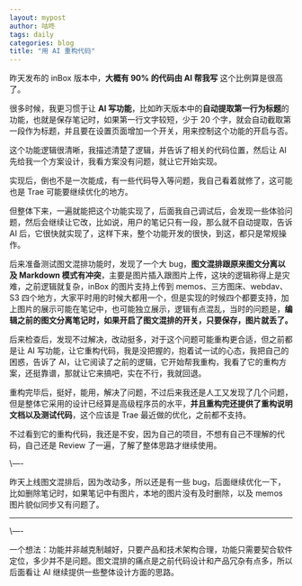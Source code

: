 ```yaml
---
layout: mypost
author: 咕咚
tags: daily
categories: blog
title: "用 AI 重构代码"
---
```


昨天发布的 inBox 版本中，**大概有 90% 的代码由 AI 帮我写** 这个比例算是很高了。

很多时候，我更习惯于让 **AI 写功能**，比如昨天版本中的**自动提取第一行为标题**的功能，也就是保存笔记时，如果第一行文字较短，少于 20 个字，就会自动截取第一段作为标题，并且要在设置页面增加一个开关，用来控制这个功能的开启与否。

这个功能逻辑很清晰，我描述清楚了逻辑，并告诉了相关的代码位置，然后让 AI 先给我一个方案设计，我看方案没有问题，就让它开始实现。

实现后，倒也不是一次能成，有一些代码导入等问题，我自己看着就修了，这可能也是 Trae 可能要继续优化的地方。

但整体下来，一遍就能把这个功能实现了，后面我自己调试后，会发现一些体验问题，然后会继续让它改，比如说，用户的笔记只有一段，那么就不自动提取，告诉 AI 后，它很快就实现了，这样下来，整个功能开发的很快，到这，都只是常规操作。

后来准备测试图文混排功能时，发现了一个大 bug，**图文混排跟原来图文分离以及 Markdown 模式有冲突**，主要是图片插入跟图片上传，这块的逻辑称得上是灾难，之前逻辑就复杂，inBox 的图片支持上传到 memos、三方图床、webdav、S3 四个地方，大家平时用的时候大都用一个，但是实现的时候四个都要支持，加上图片的展示可能在笔记中，也可能独立展示，逻辑有点混乱，当时的问题是，**编辑之前的图文分离笔记时，如果开启了图文混排的开关，只要保存，图片就丢了。**

后来检查后，发现不过解决，改动挺多，对于这个问题可能重构更合适，但之前都是让 AI 写功能，让它重构代码，我是没把握的，抱着试一试的心态，我把自己的困惑，告诉了 AI，让它阅读了之前的逻辑，它开始帮我重构，我看了它的重构方案，还挺靠谱，那就让它来搞吧，实在不行，我就回退。

重构完毕后，挺好，能用，解决了问题，不过后来我还是人工又发现了几个问题，但是整体它采用的设计已经算是高级程序员的水平，**并且重构完还提供了重构说明文档以及测试代码**，这个应该是 Trae 最近做的优化，之前都不支持。

不过看到它的重构代码，我还是不安，因为自己的项目，不想有自己不理解的代码，自己还是 Review 了一遍，了解了整体思路才继续使用。

\—-

昨天上线图文混排后，因为改动多，所以还是有一些 bug，后面继续优化一下，比如删除笔记时，如果笔记中有图片，本地的图片没有及时删除，以及 memos 图片貌似同步又有问题了。

---

\—-

一个想法：功能并非越克制越好，只要产品和技术架构合理，功能只需要契合软件定位，多少并不是问题。图文混排的痛点是之前代码设计和产品冗杂有点多，所以后面看让 AI 继续提供一些整体设计方面的思路。